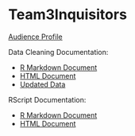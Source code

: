 # Team3Inquisitors

[Audience Profile](https://github.com/Julie789/Team3Inquisitors/blob/master/AudienceProfile.md)

Data Cleaning Documentation: 
 * [R Markdown Document](https://github.com/Julie789/Team3Inquisitors/blob/master/DataCleaning/DataCleaning_HurricaneIsland.Rmd)
 * [HTML Document](https://github.com/Julie789/Team3Inquisitors/blob/master/DataCleaning/DataCleaning_HurricaneIsland.html)
 * [Updated Data](https://github.com/Julie789/Team3Inquisitors/tree/master/DataCleaning/CleanedData)
 
 RScript Documentation:
  * [R Markdown Document](https://github.com/Julie789/Team3Inquisitors/blob/master/RScript/RScript_HurricaneIsland.Rmd)
  * [HTML Document](https://github.com/Julie789/Team3Inquisitors/blob/master/RScript/RScript_HurricaneIsland.html)
